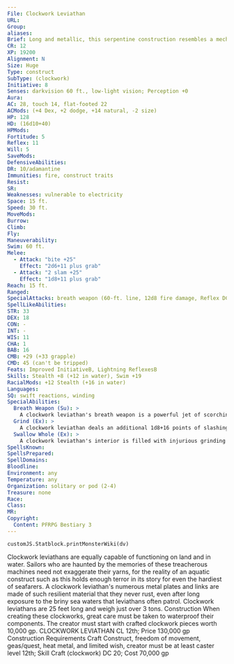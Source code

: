 ```yaml
---
File: Clockwork Leviathan
URL: 
Group: 
aliases: 
Brief: Long and metallic, this serpentine construction resembles a mechanical eel with several paddle-like limbs.
CR: 12
XP: 19200
Alignment: N
Size: Huge
Type: construct
SubType: (clockwork)
Initiative: 8
Senses: darkvision 60 ft., low-light vision; Perception +0
Aura: 
AC: 28, touch 14, flat-footed 22
ACMods: (+4 Dex, +2 dodge, +14 natural, -2 size)
HP: 128
HD: (16d10+40)
HPMods: 
Fortitude: 5
Reflex: 11
Will: 5
SaveMods: 
DefensiveAbilities: 
DR: 10/adamantine
Immunities: fire, construct traits
Resist: 
SR: 
Weaknesses: vulnerable to electricity
Space: 15 ft.
Speed: 30 ft.
MoveMods: 
Burrow: 
Climb: 
Fly: 
Maneuverability: 
Swim: 60 ft.
Melee: 
  - Attack: "bite +25"
    Effect: "2d6+11 plus grab"
  - Attack: "2 slam +25"
    Effect: "1d8+11 plus grab"
Reach: 15 ft.
Ranged: 
SpecialAttacks: breath weapon (60-ft. line, 12d8 fire damage, Reflex DC 18 half, usable every 1d4 rounds, 3/day), grind, swallow whole (2d8+16 slashing damage plus 2d6 fire damage, AC 17, 12 hp)
SpellLikeAbilities: 
STR: 33
DEX: 18
CON: -
INT: -
WIS: 11
CHA: 1
BAB: 16
CMB: +29 (+33 grapple)
CMD: 45 (can't be tripped)
Feats: Improved InitiativeB, Lightning ReflexesB
Skills: Stealth +8 (+12 in water), Swim +19
RacialMods: +12 Stealth (+16 in water)
Languages: 
SQ: swift reactions, winding
SpecialAbilities:
  Breath Weapon (Su): >
    A clockwork leviathan's breath weapon is a powerful jet of scorching steam-it functions equally well above and under water.
  Grind (Ex): >
    A clockwork leviathan deals an additional 1d8+16 points of slashing damage when it makes a successful grapple check because of the myriad twisting gears and churning pistons that make up its jagged underbelly.
  Swallow Whole (Ex): >
    A clockwork leviathan's interior is filled with injurious grinding gears and superheated water-in addition to taking damage, a swallowed creature must hold its breath or risk drowning as long as it remains inside a clockwork leviathan's "stomach."
SpellsKnown: 
SpellsPrepared: 
SpellDomains: 
Bloodline: 
Environment: any
Temperature: any
Organization: solitary or pod (2-4)
Treasure: none
Race: 
Class: 
MR: 
Copyright:
  Content: PFRPG Bestiary 3
---
```

```dataviewjs
customJS.Statblock.printMonsterWiki(dv)
```
Clockwork leviathans are equally capable of functioning on land and in water. Sailors who are haunted by the memories of these treacherous machines need not exaggerate their yarns, for the reality of an aquatic construct such as this holds enough terror in its story for even the hardiest of seafarers.  A clockwork leviathan's numerous metal plates and links are made of such resilient material that they never rust, even after long exposure to the briny sea waters that leviathans often patrol.  Clockwork leviathans are 25 feet long and weigh just over 3 tons.  Construction  When creating these clockworks, great care must be taken to waterproof their components. The creator must start with crafted clockwork pieces worth 10,000 gp.  CLOCKWORK LEVIATHAN  CL 12th; Price 130,000 gp  Construction Requirements Craft Construct, freedom of movement, geas/quest, heat metal, and limited wish, creator must be at least caster level 12th; Skill Craft (clockwork) DC 20; Cost 70,000 gp
